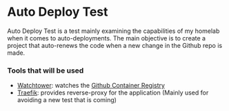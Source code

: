 # Auto Deploy Test

Auto Deploy Test is a test mainly examining the capabilities of my homelab when it comes to auto-deployments. The main
objective is to create a project that auto-renews the code when a new change in the Github repo is made.

### Tools that will be used
- [Watchtower](https://containrrr.dev/watchtower/): watches the [Github Container Registry](https://ghcr.io)
- [Traefik](https://traefik.io/traefik/): provides reverse-proxy for the application (Mainly used for avoiding a new test that is coming)